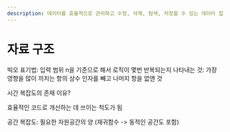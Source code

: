 ```yaml
---
description: 데이터를 효율적으로 관리하고 수정, 삭제, 탐색, 저장할 수 있는 데이터 집합
---
```


# 자료 구조

빅오 표기법: 입력 범위 n을 기준으로 해서 로직이 몇번 반복되는지 나타내는 것: 가장 영향을 많이 끼치는 항의 상수 인자를 빼고 나머지 항을 없앤 것



시간 복잡도의 존재 이유?

효율적인 코드로 개선하는 데 쓰이는 척도가 됨

공간 복잡도: 필요한 자원공간의 양 (재귀함수 -> 동적인 공간도 포함)
